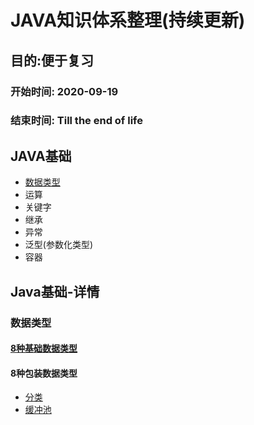 # JAVA知识体系整理(持续更新)

## 目的:便于复习

### 开始时间: 2020-09-19 
### 结束时间: Till the end of life 

## JAVA基础
+ [数据类型](#dataType)
+ 运算
+ 关键字
+ 继承
+ 异常
+ 泛型(参数化类型)
+ 容器

## Java基础-详情
### <span id=”dataType“>数据类型</span>
#### [8种基础数据类型](./basis/datatype/basicdatatype/EightKindsBasicDataType.md)
#### 8种包装数据类型
+ [分类](./basis/datatype/basicdatatype/EightKindsPackageDataType.md)
+ [缓冲池](./basis/datatype/basicdatatype/BufferPool.md)

